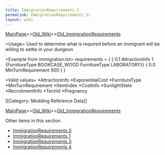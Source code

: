 ```yaml
---
title: ImmigrationRequirements 2
permalink: ImmigrationRequirements_2/
layout: wiki
---
```


[MainPage](/keeperrl_wiki/ "wikilink")>>[Old_Wiki](/keeperrl_wiki/Old_Wiki "wikilink")>>[Old_ImmigrationRequirements](/keeperrl_wiki/Old_ImmigrationRequirements "wikilink")

=Usage=
Used to determine what is required before an immigrant will be willing to settle in your dungeon

=Example from immigration.txt=
 requirements = {
   { 0.1 AttractionInfo 1 {FurnitureType BOOKCASE_WOOD FurnitureType LABORATORY}}
   { 0.0 MinTurnRequirement 500 }
 }


=Valid values=
*AttractionInfo
*ExponentialCost 
*FurnitureType
*MinTurnRequirement
*ItemIndex
*CostInfo
*SunlightState
*RecruitmentInfo
*TechId
*Pregnancy

[[Category: Modding Reference Data]]

[MainPage](/keeperrl_wiki/ "wikilink")>>[Old_Wiki](/keeperrl_wiki/Old_Wiki "wikilink")>>[Old_ImmigrationRequirements](/keeperrl_wiki/Old_ImmigrationRequirements "wikilink")

Other items in this section
-    [ImmigrationRequirements 0](/keeperrl_wiki/ImmigrationRequirements_0 "wikilink")
-    [ImmigrationRequirements 1](/keeperrl_wiki/ImmigrationRequirements_1 "wikilink")
-    [ImmigrationRequirements 3](/keeperrl_wiki/ImmigrationRequirements_3 "wikilink")
-    [ImmigrationRequirements 4](/keeperrl_wiki/ImmigrationRequirements_4 "wikilink")

